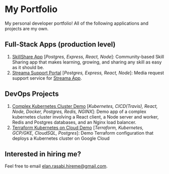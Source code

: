 # My Portfolio
My personal developer portfolio! All of the following applications and projects are my own.

## Full-Stack Apps (production level)
1. <a href="https://github.com/erasabi/skillshare-app" target="_blank">SkillShare App</a> [<em>Postgres, Express, React, Node</em>]: 
   Community-based Skill Sharing app that makes learning, growing, and sharing any skill as easy as it should be.  
2. <a href="https://github.com/erasabi/streama-support-portal" target="_blank">Streama Support Portal</a> [<em>Postgres, Express, React, Node</em>]: 
   Media request support service for <a href="https://github.com/streamaserver/streama" target="_blank">Streama App</a>.

## DevOps Projects
1. <a href="https://github.com/erasabi/demo-complex-kubernetes-cluster" target="_blank">Complex Kubernetes Cluster Demo</a> [<em>Kubernetes, CICD(Travis), React, Node, Docker, Postgres, Redis, NGINX</em>]: Demo app of a complex kubernetes cluster involving a React client, a Node server and worker, Redis and Postgres databases, and an Nginx load balancer.
2. <a href="https://github.com/erasabi/terraform-kubernetes-on-cloud-demo" target="_blank">Terraform Kubernetes on Cloud Demo</a> [<em>Terraform, Kubernetes, GCP/GKE, CloudSQL, Postgres</em>]: Demo Terraform configuration that deploys a Kubernetes cluster on Google Cloud

## Interested in hiring me?
Feel free to email <elan.rasabi.hireme@gmail.com>.
